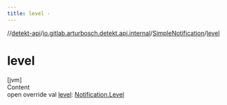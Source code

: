 ```yaml
---
title: level -
---
```

//[detekt-api](../../index.md)/[io.gitlab.arturbosch.detekt.api.internal](../index.md)/[SimpleNotification](index.md)/[level](level.md)



# level  
[jvm]  
Content  
open override val [level](level.md): [Notification.Level](../../io.gitlab.arturbosch.detekt.api/-notification/-level/index.md)  




